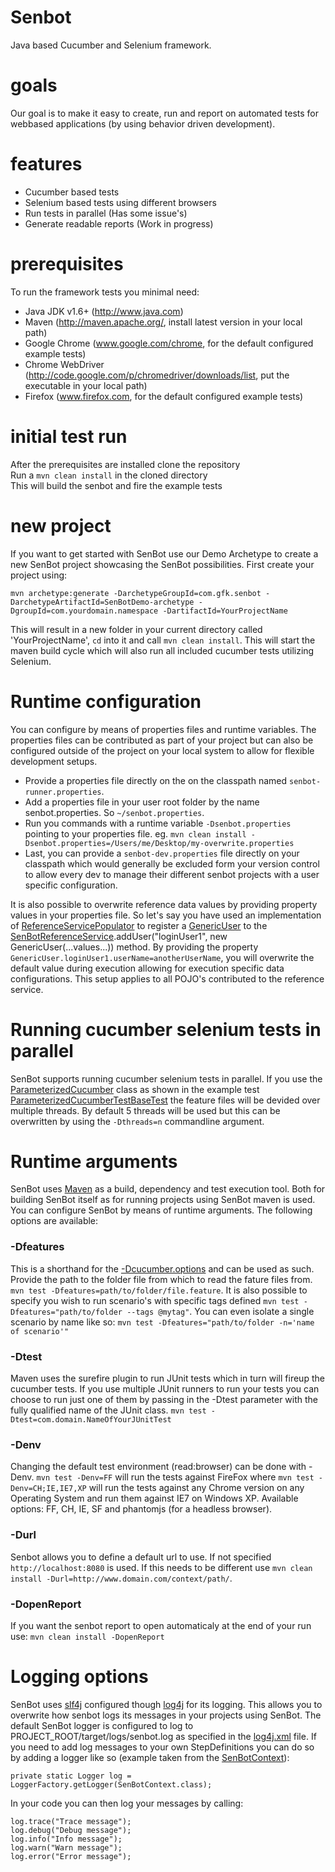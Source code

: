 Senbot
======

Java based Cucumber and Selenium framework.

goals
======
Our goal is to make it easy to create, run and report on automated tests for webbased applications (by using behavior driven development).

features
======
* Cucumber based tests
* Selenium based tests using different browsers
* Run tests in parallel (Has some issue's)
* Generate readable reports (Work in progress)

prerequisites
======
To run the framework tests you minimal need:
* Java JDK v1.6+ (http://www.java.com)
* Maven (http://maven.apache.org/, install latest version in your local path)
* Google Chrome (www.google.com/chrome, for the default configured example tests)
* Chrome WebDriver (http://code.google.com/p/chromedriver/downloads/list, put the executable in your local path)
* Firefox (www.firefox.com, for the default configured example tests)

initial test run
=======
After the prerequisites are installed clone the repository<br>
Run a ```mvn clean install``` in the cloned directory<br>
This will build the senbot and fire the example tests

new project
=======
If you want to get started with SenBot use our Demo Archetype to create a new SenBot project showcasing the SenBot possibilities. First create your project using:
```
mvn archetype:generate -DarchetypeGroupId=com.gfk.senbot -DarchetypeArtifactId=SenBotDemo-archetype -DgroupId=com.yourdomain.namespace -DartifactId=YourProjectName
```

This will result in a new folder in your current directory called 'YourProjectName', ```cd``` into it and call ```mvn clean install```. This will start the maven build cycle which will also run all included cucumber tests utilizing Selenium. 

Runtime configuration
=======
You can configure by means of properties files and runtime variables. The properties files can be contributed as part of your project but can also be configured outside of the project on your local system to 
allow for flexible development setups.

* Provide a properties file directly on the on the classpath named ```senbot-runner.properties```.
* Add a properties file in your user root folder by the name senbot.properties. So ```~/senbot.properties```.
* Run you commands with a runtime variable ```-Dsenbot.properties``` pointing to your properties file. eg.  ```mvn clean install -Dsenbot.properties=/Users/me/Desktop/my-overwrite.properties```
* Last, you can provide a ```senbot-dev.properties``` file directly on your classpath which would generally be excluded form your version control to allow every dev to manage their different senbot projects with a user specific configuration.

It is also possible to overwrite reference data values by providing property values in your properties file. So let's say you have used an implementation of [ReferenceServicePopulator](https://github.com/gfk-ba/senbot/blob/master/SenBotRunner/src/main/java/com/gfk/senbot/framework/data/ReferenceServicePopulator.java)
to register a [GenericUser](https://github.com/gfk-ba/senbot/blob/master/SenBotRunner/src/main/java/com/gfk/senbot/framework/data/GenericUser.java) to the [SenBotReferenceService](https://github.com/gfk-ba/senbot/blob/master/SenBotRunner/src/main/java/com/gfk/senbot/framework/data/SenBotReferenceService.java).addUser("loginUser1", new GenericUser(...values...)) method.
By providing the property ```GenericUser.loginUser1.userName=anotherUserName```, you will overwrite the default value during execution allowing for execution specific data configurations. This setup applies to all POJO's contributed to the reference service.

Running cucumber selenium tests in parallel
=======
SenBot supports running cucumber selenium tests in parallel. If you use the [ParameterizedCucumber](https://github.com/gfk-ba/senbot/blob/master/SenBotRunner/src/main/java/com/gfk/senbot/framework/cucumber/ParameterizedCucumber.java) class as shown in the example test 
[ParameterizedCucumberTestBaseTest](https://github.com/gfk-ba/senbot/blob/master/SenBotRunner/src/test/java/com/gfk/senbot/framework/cucumber/tests/ParameterizedCucumberTestBaseTest.java) the feature files will be devided over multiple threads. By default 5 threads 
will be used but this can be overwritten by using the ```-Dthreads=n``` commandline argument. 

Runtime arguments
=======
SenBot uses [Maven](https://maven.apache.org) as a build, dependency and test execution tool. Both for building SenBot itself as for
running projects using SenBot maven is used. You can configure SenBot by means of runtime arguments. The following options are available:

### -Dfeatures ###
This is a shorthand for the [-Dcucumber.options](https://github.com/cucumber/cucumber-jvm/tree/master/examples/java-helloworld#overriding-options) and can be used as such.
Provide the path to the folder file from which to read the fature files from. ```mvn test -Dfeatures=path/to/folder/file.feature```. It is also possible to specify you wish to run
scenario's with specific tags defined ```mvn test -Dfeatures="path/to/folder --tags @mytag"```. You can even isolate a single scenario by name like so: ```mvn test -Dfeatures="path/to/folder -n='name of scenario'"```

### -Dtest ###
Maven uses the surefire plugin to run JUnit tests which in turn will fireup the cucumber tests. If you use multiple JUnit runners to run your tests you can choose to run just one of them
by passing in the -Dtest parameter with the fully qualified name of the JUnit class. ```mvn test -Dtest=com.domain.NameOfYourJUnitTest```

### -Denv ###
Changing the default test environment (read:browser) can be done with -Denv. ```mvn test -Denv=FF``` will run the tests against FireFox where ```mvn test -Denv=CH;IE,IE7,XP``` will
run the tests against any Chrome version on any Operating System and run them against IE7 on Windows XP. Available options: FF, CH, IE, SF and phantomjs (for a headless browser). 

### -Durl ###
Senbot allows you to define a default url to use. If not specified ```http://localhost:8080``` is used. 
If this needs to be different use ```mvn clean install -Durl=http://www.domain.com/context/path/```.

### -DopenReport ###
If you want the senbot report to open automaticaly at the end of your run use: ```mvn clean install -DopenReport```

Logging options
=======
SenBot uses [slf4j](http://www.slf4j.org/) configured though [log4j](http://logging.apache.org/log4j/) for its logging. This allows you to overwrite how senbot logs its messages in your projects using SenBot.
The default SenBot logger is configured to log to PROJECT_ROOT/target/logs/senbot.log as specified in the [log4j.xml](https://github.com/gfk-ba/senbot/blob/master/SenBotRunner/src/main/resources/log4j.xml) file. If you need to add
log messages to your own StepDefinitions you can do so by adding a logger like so (example taken from the [SenBotContext](https://github.com/gfk-ba/senbot/blob/master/SenBotRunner/src/main/java/com/gfk/senbot/framework/context/SenBotContext.java)):
```
private static Logger log = LoggerFactory.getLogger(SenBotContext.class);
```
In your code you can then log your messages by calling:
```
log.trace("Trace message");
log.debug("Debug message");
log.info("Info message");
log.warn("Warn message");
log.error("Error message");
```